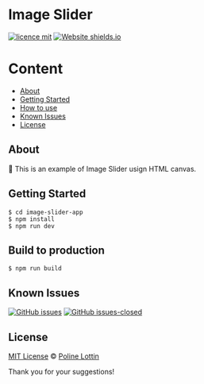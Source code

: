 
# Image Slider

[![licence mit](https://img.shields.io/badge/licence-MIT-blue.svg)](https://github.com/polinelottin/image-slider-app/blob/add-license-1/LICENSE.md)
[![Website shields.io](https://img.shields.io/website-up-down-green-red/http/shields.io.svg)](image-slider-app-silk.vercel.app)

Content
=================
<!--ts-->
   * [About](#About)
   * [Getting Started](#Prerequisites)
   * [How to use](#How-to-use)
   * [Known Issues](#Known-Issues)
   * [License](#License)
<!--te-->

## About
:rocket: This is an example of Image Slider usign HTML canvas.

## Getting Started
<!-- Required! Gulp installed `npm install -g gulp` -->

```
$ cd image-slider-app
$ npm install
$ npm run dev  
```

## Build to production

```
$ npm run build
```

## Known Issues
[![GitHub issues](https://img.shields.io/github/issues/polinelottin/image-slider-app.svg)](https://github.com/polinelottin/image-slider-app/issues)
[![GitHub issues-closed](https://img.shields.io/github/issues-closed/polinelottin/image-slider-app.svg)](https://github.com/polinelottin/image-slider-app/issues?q=is%3Aissue+is%3Aclosed)

## License
[MIT License](https://github.com/polinelottin/image-slider-app/blob/add-license-1/LICENSE.md) © [Poline Lottin](mailto:lottinp@gmail.com)

Thank you for your suggestions!
